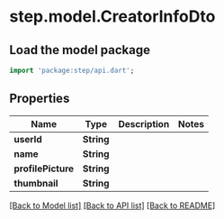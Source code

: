# step.model.CreatorInfoDto

## Load the model package
```dart
import 'package:step/api.dart';
```

## Properties
Name | Type | Description | Notes
------------ | ------------- | ------------- | -------------
**userId** | **String** |  | 
**name** | **String** |  | 
**profilePicture** | **String** |  | 
**thumbnail** | **String** |  | 

[[Back to Model list]](../README.md#documentation-for-models) [[Back to API list]](../README.md#documentation-for-api-endpoints) [[Back to README]](../README.md)


